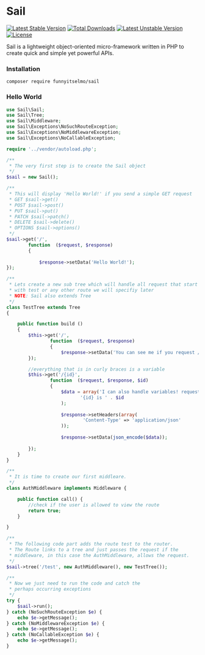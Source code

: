 # Sail

[![Latest Stable Version](https://poser.pugx.org/funnyitselmo/sail/v/stable)](https://packagist.org/packages/funnyitselmo/sail) [![Total Downloads](https://poser.pugx.org/funnyitselmo/sail/downloads)](https://packagist.org/packages/funnyitselmo/sail) [![Latest Unstable Version](https://poser.pugx.org/funnyitselmo/sail/v/unstable)](https://packagist.org/packages/funnyitselmo/sail) [![License](https://poser.pugx.org/funnyitselmo/sail/license)](https://packagist.org/packages/funnyitselmo/sail)

Sail is a lightweight object-oriented micro-framework written in PHP to create quick and simple yet powerful APIs.
### Installation
```
composer require funnyitselmo/sail
```
### Hello World
```PHP
use Sail\Sail;
use Sail\Tree;
use Sail\Middleware;
use Sail\Exceptions\NoSuchRouteException;
use Sail\Exceptions\NoMiddlewareException;
use Sail\Exceptions\NoCallableException;

require '../vendor/autoload.php';

/**
 * The very first step is to create the Sail object
 */
$sail = new Sail();

/**
 * This will display 'Hello World!' if you send a simple GET request
 * GET $sail->get()
 * POST $sail->post()
 * PUT $sail->put()
 * PATCH $sail->patch()
 * DELETE $sail->delete()
 * OPTIONS $sail->options()
 */
$sail->get('/',
        function  ($request, $response)
        {
    
            $response->setData('Hello World!');
});

/**
 * Lets create a new sub tree which will handle all request that start
 * with test or any other route we will specifiy later
 * NOTE: Sail also extends Tree
 */
class TestTree extends Tree
{

    public function build ()
    {
        $this->get('/',
                function  ($request, $response)
                {
                    $response->setData('You can see me if you request /test');
        });

        //everything that is in curly braces is a variable
        $this->get('/{id}',
                function  ($request, $response, $id)
                {
                    $data = array('I can also handle variables! request /test/42',
                           '{id} is ' . $id
                    );
                    
                    $response->setHeaders(array(
                            'Content-Type' => 'application/json'
                    ));
                    
                    $response->setData(json_encode($data));
                    
        });
    }
}

/**
 * It is time to create our first middleare.
 */
class AuthMiddleware implements Middleware {

    public function call() {
        //check if the user is allowed to view the route
        return true;
    }

}

/**
 * The following code part adds the route test to the router.
 * The Route links to a tree and just passes the request if the
 * middleware, in this case the AuthMiddleware, allows the request.
 */
$sail->tree('/test', new AuthMiddleware(), new TestTree());

/**
 * Now we just need to run the code and catch the 
 * perhaps occurring exceptions
 */
try {
    $sail->run();
} catch (NoSuchRouteException $e) {
    echo $e->getMessage();
} catch (NoMiddlewareException $e) {
    echo $e->getMessage();
} catch (NoCallableException $e) {
    echo $e->getMessage();
}
```
